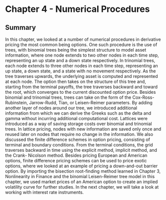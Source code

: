 # Chapter 4 - Numerical Procedures

## Summary
In this chapter, we looked at a number of numerical procedures in derivative pricing
the most common being options. One such procedure is the use of trees, with
binomial trees being the simplest structure to model asset information, where one
node extends to two other nodes in each time step, representing an up state and a
down state respectively. In trinomial trees, each node extends to three other nodes in
each time step, representing an up state, a down state, and a state with no movement
respectively. As the tree traverses upwards, the underlying asset is computed and
represented at each node. The option then takes on the structure of this tree and,
starting from the terminal payoffs, the tree traverses backward and toward the
root, which converges to the current discounted option price. Besides binomial and
trinomial trees, trees can take on the form of the Cox-Ross-Rubinstein, Jarrow-Rudd,
Tian, or Leisen-Reimer parameters.
By adding another layer of nodes around our tree, we introduced additional
information from which we can derive the Greeks such as the delta and gamma
without incurring additional computational cost.
Lattices were introduced as a way of saving storage costs over binomial and
trinomial trees. In lattice pricing, nodes with new information are saved only
once and reused later on nodes that require no change in the information.
We also discussed the finite difference schemes in option pricing, consisting of
terminal and boundary conditions. From the terminal conditions, the grid traverses
backward in time using the explicit method, implicit method, and the Crank-
Nicolson method. Besides pricing European and American options, finite difference
pricing schemes can be used to price exotic options, where we looked at an example
of pricing a down-and-out barrier option.
By importing the bisection root-finding method learned in Chapter 3, Nonlinearity in
Finance and the binomial Leisen-Reimer tree model in this chapter, we used market
prices of an American option to create an implied volatility curve for further studies.
In the next chapter, we will take a look at working with interest rate instruments.
